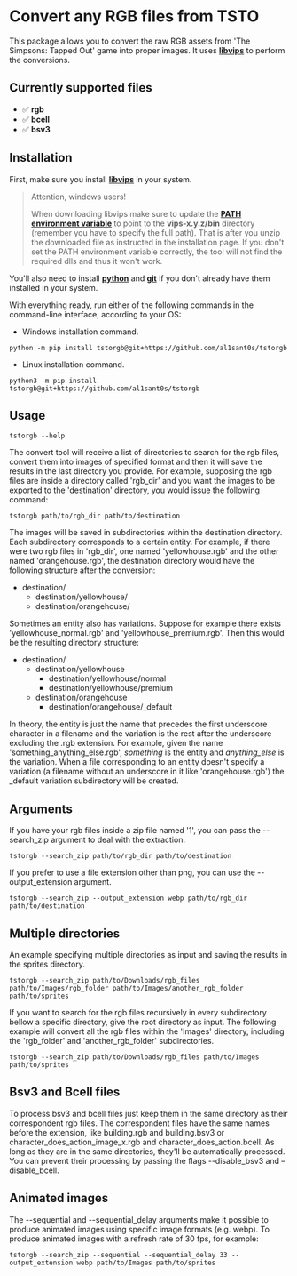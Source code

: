 # Convert any RGB files from TSTO

This package allows you to convert the raw RGB assets from 'The Simpsons: Tapped Out' game into proper images.
It uses [**libvips**](https://www.libvips.org/) to perform the conversions.

## Currently supported files

  * ✅ **rgb**
  * ✅ **bcell**
  * ✅ **bsv3**

## Installation

First, make sure you install [**libvips**](https://www.libvips.org/install.html) in your system.

> Attention, windows users!
> 
> When downloading libvips make sure to update the [**PATH environment variable**](https://learn.microsoft.com/en-us/previous-versions/office/developer/sharepoint-2010/ee537574(v=office.14)) to point to the **vips-x.y.z/bin** directory (remember you have to specify the full path). That is after you unzip the downloaded file as instructed in the installation page.
If you don't set the PATH environment variable correctly, the tool will not find the required dlls and thus it won't work.

You'll also need to install [**python**](https://www.python.org/downloads/)
and [**git**](https://git-scm.com/downloads) if you don't already have them installed in your system.

With everything ready, run either of the following commands in the command-line interface, according to your OS:

* Windows installation command.
```
python -m pip install tstorgb@git+https://github.com/al1sant0s/tstorgb
```
* Linux installation command.
```
python3 -m pip install tstorgb@git+https://github.com/al1sant0s/tstorgb
```

## Usage

```
tstorgb --help
```

The convert tool will receive a list of directories to search for the rgb files, convert them into images of specified format and then
it will save the results in the last directory you provide. For example, supposing the rgb files are inside a directory called 'rgb_dir' and you want the images to be exported to the 'destination' directory, you would issue the following command:

```
tstorgb path/to/rgb_dir path/to/destination
```

The images will be saved in subdirectories within the destination directory. Each subdirectory corresponds to a certain entity. For example, if there were two rgb files in 'rgb_dir', one named
'yellowhouse.rgb' and the other named 'orangehouse.rgb', the destination directory would have the following structure after the conversion:

- destination/
  - destination/yellowhouse/
  - destination/orangehouse/

Sometimes an entity also has variations. Suppose for example there exists 'yellowhouse_normal.rgb' and 'yellowhouse_premium.rgb'. Then this would be the resulting directory structure:

- destination/
  - destination/yellowhouse
    - destination/yellowhouse/normal
    - destination/yellowhouse/premium
  - destination/orangehouse
    - destination/orangehouse/_default

In theory, the entity is just the name that precedes the first underscore character in a filename and the variation is the rest after the underscore excluding the .rgb extension.
For example, given the name 'something_anything_else.rgb', _something_ is the entity and _anything_else_ is the variation.
When a file corresponding to an entity doesn't specify a variation (a filename without an underscore in it like 'orangehouse.rgb') the _default variation subdirectory will be created.

## Arguments

If you have your rgb files inside a zip file named '1', you can pass the --search_zip argument to deal with the extraction.

```
tstorgb --search_zip path/to/rgb_dir path/to/destination
```

If you prefer to use a file extension other than png, you can use the --output_extension argument.

```
tstorgb --search_zip --output_extension webp path/to/rgb_dir path/to/destination
```

## Multiple directories

An example specifying multiple directories as input and saving the results in the sprites directory.

```
tstorgb --search_zip path/to/Downloads/rgb_files path/to/Images/rgb_folder path/to/Images/another_rgb_folder path/to/sprites  
```

If you want to search for the rgb files recursively in every subdirectory bellow a specific directory, give the root directory as input. The following example will convert all the rgb files within the 'Images' directory,
including the 'rgb_folder' and 'another_rgb_folder' subdirectories.

```
tstorgb --search_zip path/to/Downloads/rgb_files path/to/Images path/to/sprites
```

## Bsv3 and Bcell files

To process bsv3 and bcell files just keep them in the same directory as their correspondent rgb files. The correspondent files have the same names before the extension, like building.rgb and building.bsv3 or character_does_action_image_x.rgb and character_does_action.bcell. As long as they are in the same directories, they'll be automatically processed. You can prevent their processing by passing the flags --disable_bsv3 and –disable_bcell. 

## Animated images

The --sequential and --sequential_delay arguments make it possible to produce animated images using specific image formats (e.g. webp). To produce animated images
with a refresh rate of 30 fps, for example:

```
tstorgb --search_zip --sequential --sequential_delay 33 --output_extension webp path/to/Images path/to/sprites
```
